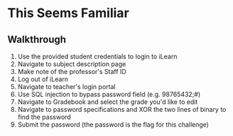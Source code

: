 # This Seems Familiar 

## Walkthrough
1. Use the provided student credentials to login to iLearn
2. Navigate to subject description page
3. Make note of the professor's Staff ID 
4. Log out of iLearn
5. Navigate to teacher's login portal
6. Use SQL injection to bypass password field (e.g. 98765432;#)
7. Navigate to Gradebook and select the grade you'd like to edit
8. Navigate to password specifications and XOR the two lines of binary to find the password 
9. Submit the password (the password is the flag for this challenge) 